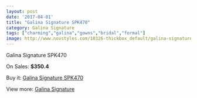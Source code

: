 ```yaml
---
layout: post
date: '2017-04-01'
title: "Galina Signature SPK470"
category: Galina Signature
tags: ["charming","galina","gowns","bridal","formal"]
image: http://www.novstyles.com/10326-thickbox_default/galina-signature-spk470.jpg
---
```

Galina Signature SPK470

On Sales: **$350.4**
<a href="https://www.novstyles.com/en/galina-signature/7360-galina-signature-spk470.html"><amp-img layout="responsive" width="600" height="600" src="//www.novstyles.com/10326-thickbox_default/galina-signature-spk470.jpg" alt="Galina Signature SPK470 0" /></a>

Buy it: [Galina Signature SPK470](https://www.novstyles.com/en/galina-signature/7360-galina-signature-spk470.html "Galina Signature SPK470")

View more: [Galina Signature](https://www.novstyles.com/en/50-galina-signature "Galina Signature")